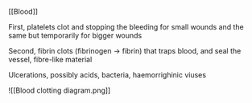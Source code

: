 [[Blood]]

First, platelets clot and stopping the bleeding for small wounds and the same but temporarily for bigger wounds

Second, fibrin clots (fibrinogen -> fibrin) that traps blood, and seal the vessel, fibre-like material

Ulcerations, possibly acids, bacteria, haemorrighinic  viuses

![[Blood clotting diagram.png]]